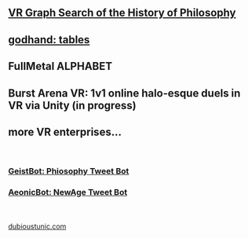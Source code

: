 <br><br><h2><a href="http://dubioustunic.github.io/vr-philosophy-graph/page.html">VR Graph Search of the History of Philosophy</a></h2>
<h2><a href="http://dubioustunic.github.io/godhand-tables/index.html">godhand: tables</a></h2>
<h2> FullMetal ALPHABET </h2>
<h2>Burst Arena VR: 1v1 online halo-esque duels in VR via Unity (in progress) </h2>
<h2>more VR enterprises... </h2>
<br>
<h3><a href="Twitter.com/GeistBot">GeistBot: Phiosophy Tweet Bot</a></h3>
<h3><a href="Twitter.com/AeonicBot">AeonicBot: NewAge Tweet Bot</a></h3>
<br><br>
<span><a href="dubioustunic.com">dubioustunic.com</a></span>
